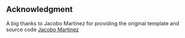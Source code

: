 ## Acknowledgment

A big thanks to Jacobo Martinez for providing the original template and source code [Jacobo Martinez](https://github.com/cobidev)
